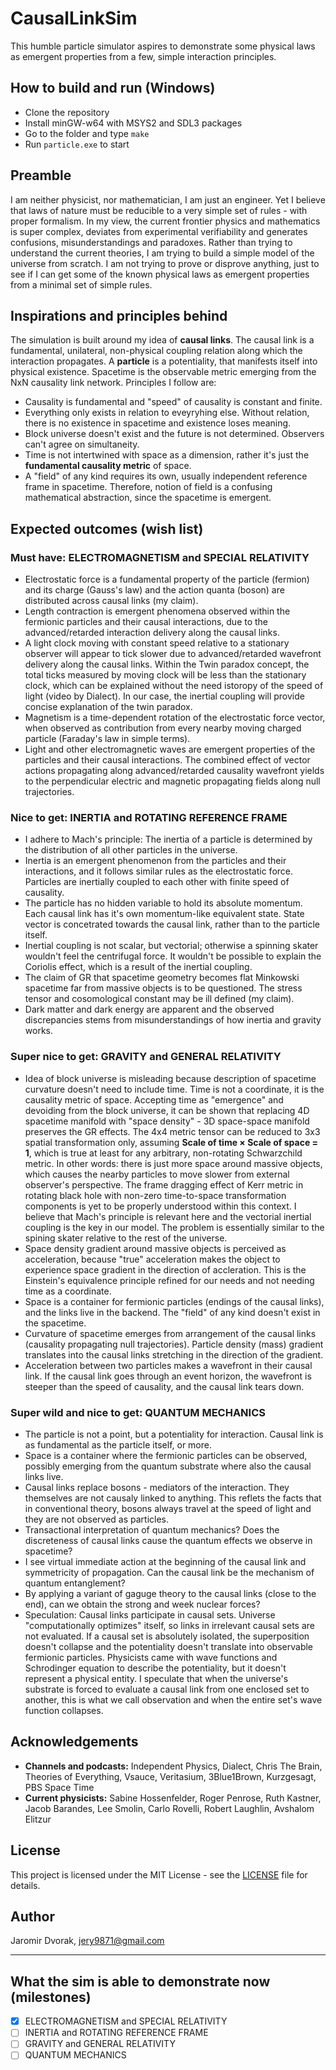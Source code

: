 # CausalLinkSim

This humble particle simulator aspires to demonstrate some physical laws as emergent properties from a few, simple interaction principles.

## How to build and run (Windows)

- Clone the repository
- Install minGW-w64 with MSYS2 and SDL3 packages
- Go to the folder and type `make`
- Run `particle.exe` to start

## Preamble

I am neither physicist, nor mathematician, I am just an engineer. Yet I believe that laws of nature must be reducible to a very simple set of rules - with proper formalism. In my view, the current frontier physics and mathematics is super complex, deviates from experimental verifiability and generates confusions, misunderstandings and paradoxes. Rather than trying to understand the current theories, I am trying to build a simple model of the universe from scratch. I am not trying to prove or disprove anything, just to see if I can get some of the known physical laws as emergent properties from a minimal set of simple rules.

## Inspirations and principles behind

The simulation is built around my idea of **causal links**. The causal link is a fundamental, unilateral, non-physical coupling relation along which the interaction propagates. A **particle** is a potentiality, that manifests itself into physical existence. Spacetime is the observable metric emerging from the NxN causality link network. Principles I follow are:

- Causality is fundamental and "speed" of causality is constant and finite.
- Everything only exists in relation to eveyryhing else. Without relation, there is no existence in spacetime and existence loses meaning.
- Block universe doesn't exist and the future is not determined. Observers can't agree on simultaneity.
- Time is not intertwined with space as a dimension, rather it's just the **fundamental causality metric** of space.
- A "field" of any kind requires its own, usually independent reference frame in spacetime. Therefore, notion of field is a confusing mathematical abstraction, since the spacetime is emergent.

## Expected outcomes (wish list)

### Must have: ELECTROMAGNETISM and SPECIAL RELATIVITY

- Electrostatic force is a fundamental property of the particle (fermion) and its charge (Gauss's law) and the action quanta (boson) are distributed across causal links (my claim).
- Length contraction is emergent phenomena observed within the fermionic particles and their causal interactions, due to the advanced/retarded interaction delivery along the causal links.
- A light clock moving with constant speed relative to a stationary observer will appear to tick slower due to advanced/retarded wavefront delivery along the causal links. Within the Twin paradox concept, the total ticks measured by moving clock will be less than the stationary clock, which can be explained without the need istoropy of the speed of light (video by Dialect). In our case, the inertial coupling will provide concise explanation of the twin paradox.
- Magnetism is a time-dependent rotation of the electrostatic force vector, when observed as contribution from every nearby moving charged particle (Faraday's law in simple terms).
- Light and other electromagnetic waves are emergent properties of the particles and their causal interactions. The combined effect of vector actions propagating along advanced/retarded causality wavefront yields to the perpendicular electric and magnetic propagating fields along null trajectories.

### Nice to get: INERTIA and ROTATING REFERENCE FRAME

- I adhere to Mach's principle: The inertia of a particle is determined by the distribution of all other particles in the universe.
- Inertia is an emergent phenomenon from the particles and their interactions, and it follows similar rules as the electrostatic force. Particles are inertially coupled to each other with finite speed of causality.
- The particle has no hidden variable to hold its absolute momentum. Each causal link has it's own momentum-like equivalent state. State vector is concetrated towards the causal link, rather than to the particle itself.
- Inertial coupling is not scalar, but vectorial; otherwise a spinning skater wouldn't feel the centrifugal force. It wouldn't be possible to explain the Coriolis effect, which is a result of the inertial coupling.
- The claim of GR that spacetime geometry becomes flat Minkowski spacetime far from massive objects is to be questioned. The stress tensor and cosomological constant may be ill defined (my claim).
- Dark matter and dark energy are apparent and the observed discrepancies stems from misunderstandings of how inertia and gravity works.

### Super nice to get: GRAVITY and GENERAL RELATIVITY

- Idea of block universe is misleading because description of spacetime curvature doesn't need to include time. Time is not a coordinate, it is the causality metric of space. Accepting time as "emergence" and devoiding from the block universe, it can be shown that replacing 4D spacetime manifold with "space density" - 3D space-space manifold preserves the GR effects. The 4x4 metric tensor can be reduced to 3x3 spatial transformation only, assuming **Scale of time × Scale of space = 1**, which is true at least for any arbitrary, non-rotating Schwarzchild metric. In other words: there is just more space around massive objects, which causes the nearby particles to move slower from external observer's perspective. The frame dragging effect of Kerr metric in rotating black hole with non-zero time-to-space transformation components is yet to be properly understood within this context. I believe that Mach's principle is relevant here and the vectorial inertial coupling is the key in our model. The problem is essentially similar to the spining skater relative to the rest of the universe.
- Space density gradient around massive objects is perceived as acceleration, because "true" acceleration makes the object to experience space gradient in the direction of accleration. This is the Einstein's equivalence principle refined for our needs and not needing time as a coordinate.
- Space is a container for fermionic particles (endings of the causal links), and the links live in the backend. The "field" of any kind doesn't exist in the spacetime.
- Curvature of spacetime emerges from arrangement of the causal links (causality propagating null trajectories). Particle density (mass) gradient translates into the causal links stretching in the direction of the gradient.
- Acceleration between two particles makes a wavefront in their causal link. If the causal link goes through an event horizon, the wavefront is steeper than the speed of causality, and the causal link tears down.

### Super wild and nice to get: QUANTUM MECHANICS

- The particle is not a point, but a potentiality for interaction. Causal link is as fundamental as the particle itself, or more.
- Space is a container where the fermionic particles can be observed, possibly emerging from the quantum substrate where also the causal links live.
- Causal links replace bosons - mediators of the interaction. They themselves are not causaly linked to anything. This reflets the facts that in conventional theory, bosons always travel at the speed of light and they are not observed as particles.
- Transactional interpretation of quantum mechanics? Does the discreteness of causal links cause the quantum effects we observe in spacetime?
- I see virtual immediate action at the beginning of the causal link and symmetricity of propagation. Can the causal link be the mechanism of quantum entanglement?
- By applying a variant of gaguge theory to the causal links (close to the end), can we obtain the strong and week nuclear forces?
- Speculation: Causal links participate in causal sets. Universe "computationally optimizes" itself, so links in irrelevant causal sets are not evaluated. If a causal set is absolutely isolated, the superposition doesn't collapse and the potentiality doesn't translate into observable fermionic particles. Physicists came with wave functions and Schrodinger equation to describe the potentiality, but it doesn't represent a physical entity. I speculate that when the universe's substrate is forced to evaluate a causal link from one enclosed set to another, this is what we call observation and when the entire set's wave function collapses.

## Acknowledgements

- **Channels and podcasts:** Independent Physics, Dialect, Chris The Brain, Theories of Everything, Vsauce, Veritasium, 3Blue1Brown, Kurzgesagt, PBS Space Time
- **Current physicists:** Sabine Hossenfelder, Roger Penrose, Ruth Kastner, Jacob Barandes, Lee Smolin, Carlo Rovelli, Robert Laughlin, Avshalom Elitzur

## License

This project is licensed under the MIT License - see the [LICENSE](LICENSE) file for details.

## Author

Jaromir Dvorak, jery9871@gmail.com

---

## What the sim is able to demonstrate now (milestones)

- [x] ELECTROMAGNETISM and SPECIAL RELATIVITY
- [ ] INERTIA and ROTATING REFERENCE FRAME
- [ ] GRAVITY and GENERAL RELATIVITY
- [ ] QUANTUM MECHANICS
